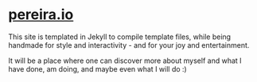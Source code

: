 [pereira.io][jp]
======
This site is templated in Jekyll to compile template files, while being handmade for style and interactivity - and for your joy and entertainment.

It will be a place where one can discover more about myself and what I have done, am doing, and maybe even what I will do :)

[jp]: http://pereira.io/
